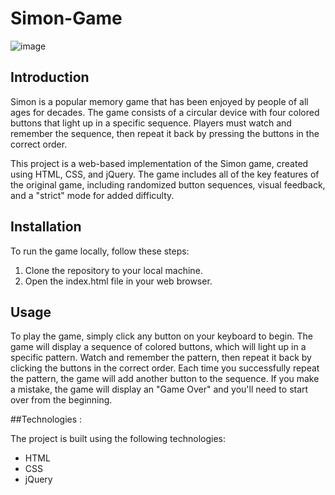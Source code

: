 # Simon-Game

![image](https://github.com/08prerna/Simon-Game/assets/132763290/f4353fe3-a6c7-4913-a53c-88f09fd39aa0)

## Introduction

Simon is a popular memory game that has been enjoyed by people of all ages for decades. The game consists of a circular device with four colored buttons that light up in a specific sequence. Players must watch and remember the sequence, then repeat it back by pressing the buttons in the correct order.

This project is a web-based implementation of the Simon game, created using HTML, CSS, and jQuery. The game includes all of the key features of the original game, including randomized button sequences, visual feedback, and a "strict" mode for added difficulty.


## Installation

To run the game locally, follow these steps:

1. Clone the repository to your local machine.
2. Open the index.html file in your web browser.


## Usage

To play the game, simply click any button on your keyboard to begin. The game will display a sequence of colored buttons, which will light up in a specific pattern. Watch and remember the pattern, then repeat it back by clicking the buttons in the correct order. Each time you successfully repeat the pattern, the game will add another button to the sequence. If you make a mistake, the game will display an "Game Over" and you'll need to start over from the beginning.


##Technologies :

The project is built using the following technologies:
* HTML
* CSS
* jQuery
